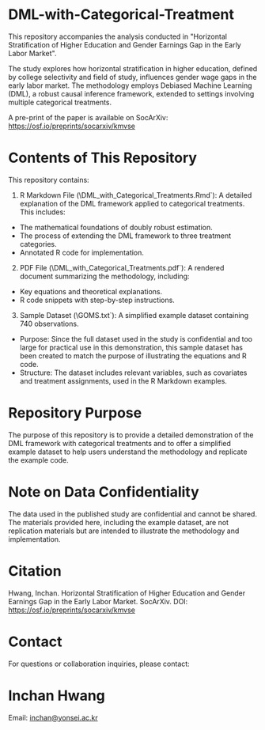# DML-with-Categorical-Treatment
This repository accompanies the analysis conducted in "Horizontal Stratification of Higher Education and Gender Earnings Gap in the Early Labor Market".

The study explores how horizontal stratification in higher education, defined by college selectivity and field of study, influences gender wage gaps in the early labor market. The methodology employs Debiased Machine Learning (DML), a robust causal inference framework, extended to settings involving multiple categorical treatments.

A pre-print of the paper is available on SocArXiv: https://osf.io/preprints/socarxiv/kmvse

# Contents of This Repository

This repository contains:

1. R Markdown File (\DML_with_Categorical_Treatments.Rmd`):
A detailed explanation of the DML framework applied to categorical treatments. This includes:

- The mathematical foundations of doubly robust estimation.
- The process of extending the DML framework to three treatment categories.
- Annotated R code for implementation.

2. PDF File (\DML_with_Categorical_Treatments.pdf`):
A rendered document summarizing the methodology, including:
- Key equations and theoretical explanations.
- R code snippets with step-by-step instructions.

3. Sample Dataset (\GOMS.txt`):
A simplified example dataset containing 740 observations.

- Purpose: Since the full dataset used in the study is confidential and too large for practical use in this demonstration, this sample dataset has been created to match the purpose of illustrating the equations and R code.
- Structure: The dataset includes relevant variables, such as covariates and treatment assignments, used in the R Markdown examples.

# Repository Purpose
The purpose of this repository is to provide a detailed demonstration of the DML framework with categorical treatments and to offer a simplified example dataset to help users understand the methodology and replicate the example code.

# Note on Data Confidentiality
The data used in the published study are confidential and cannot be shared. The materials provided here, including the example dataset, are not replication materials but are intended to illustrate the methodology and implementation.

# Citation
Hwang, Inchan. Horizontal Stratification of Higher Education and Gender Earnings Gap in the Early Labor Market. SocArXiv. DOI: https://osf.io/preprints/socarxiv/kmvse

# Contact
For questions or collaboration inquiries, please contact:
# Inchan Hwang
Email: inchan@yonsei.ac.kr
